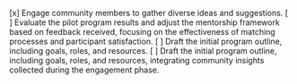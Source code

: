 [x] Engage community members to gather diverse ideas and suggestions.
[ ] Evaluate the pilot program results and adjust the mentorship framework based on feedback received, focusing on the effectiveness of matching processes and participant satisfaction.
[ ] Draft the initial program outline, including goals, roles, and resources.
[ ] Draft the initial program outline, including goals, roles, and resources, integrating community insights collected during the engagement phase.